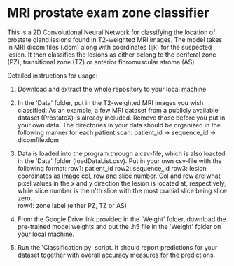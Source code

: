# MRI prostate exam zone classifier
This is a 2D Convolutional Neural Network for classifying the location of prostate gland lesions found in T2-weighted MRI images. The model takes in MRI dicom files (.dcm) along with coordinates (ijk) for the suspected lesion. It then classifies the lesions as either belong to the periferal zone (PZ), transitional zone (TZ) or anterior fibromuscular stroma (AS). 

Detailed instructions for usage: 

1) Download and extract the whole repository to your local machine

2) In the 'Data' folder, put in the T2-weighted MRI images you wish classified. As an example, a few MRI dataset from a publicly available dataset (ProstateX) is already included. Remove those before you put in your own data. The directories in your data should be organized in the following manner for each patient scan: patient_id -> sequence_id -> dicomfile.dcm

3) Data is loaded into the program through a csv-file, which is also loacted in the 'Data' folder (loadDataList.csv). Put in your own csv-file with the following format: 
  row1: patient_id
  row2: sequence_id
  row3: lesion coordinates as image col, row and slice number. Col and row are what pixel values in the x and y direction the lesion is       located at, respectively, while slice number is the n'th slice with the most cranial slice being slice zero.  
  row4: zone label (either PZ, TZ or AS)

4) From the Google Drive link provided in the 'Weight' folder, download the pre-trained model weights and put the .h5 file in the 'Weight' folder on your local machine. 

5) Run the 'Classification.py' script. It should report predictions for your dataset together with overall accuracy measures for the predictions. 
